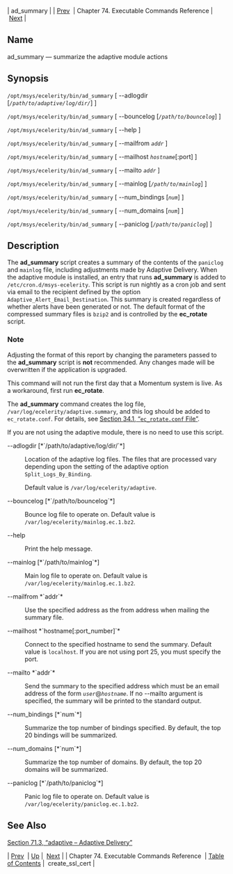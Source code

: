 | ad_summary |
| [Prev](exec.cmds.ref)  | Chapter 74. Executable Commands Reference |  [Next](executable.create_ssl_cert) |

<a name="executable.ad_summary"></a>
## Name

ad_summary — summarize the adaptive module actions

## Synopsis

`/opt/msys/ecelerity/bin/ad_summary` [ --adlogdir [*`/path/to/adaptive/log/dir/`*] ]

`/opt/msys/ecelerity/bin/ad_summary` [ --bouncelog [*`/path/to/bouncelog`*] ]

`/opt/msys/ecelerity/bin/ad_summary` [ --help ]

`/opt/msys/ecelerity/bin/ad_summary` [ --mailfrom *`addr`* ]

`/opt/msys/ecelerity/bin/ad_summary` [ --mailhost *`hostname`*[:port] ]

`/opt/msys/ecelerity/bin/ad_summary` [ --mailto *`addr`* ]

`/opt/msys/ecelerity/bin/ad_summary` [ --mainlog [*`/path/to/mainlog`*] ]

`/opt/msys/ecelerity/bin/ad_summary` [ --num_bindings [*`num`*] ]

`/opt/msys/ecelerity/bin/ad_summary` [ --num_domains [*`num`*] ]

`/opt/msys/ecelerity/bin/ad_summary` [ --paniclog [*`/path/to/paniclog`*] ]

<a name="idp14085584"></a>
## Description

The **ad_summary** script creates a summary of the contents of the `paniclog` and `mainlog` file, including adjustments made by Adaptive Delivery. When the adaptive module is installed, an entry that runs **ad_summary** is added to `/etc/cron.d/msys-ecelerity`. This script is run nightly as a cron job and sent via email to the recipient defined by the option `Adaptive_Alert_Email_Destination`. This summary is created regardless of whether alerts have been generated or not. The default format of the compressed summary files is `bzip2` and is controlled by the **ec_rotate** script.

### Note

Adjusting the format of this report by changing the parameters passed to the **ad_summary** script is **not** recommended. Any changes made will be overwritten if the application is upgraded.

This command will not run the first day that a Momentum system is live. As a workaround, first run **ec_rotate**.

The **ad_summary** command creates the log file, `/var/log/ecelerity/adaptive.summary`, and this log should be added to `ec_rotate.conf`. For details, see [Section 34.1, “`ec_rotate.conf` File”](log_rotating#conf.ref.ec_rotate.conf "34.1. ec_rotate.conf File").

If you are not using the adaptive module, there is no need to use this script.

<dl class="variablelist">

<dt>--adlogdir [*`/path/to/adaptive/log/dir/`*]</dt>

<dd>

Location of the adaptive log files. The files that are processed vary depending upon the setting of the adaptive option `Split_Logs_By_Binding`.

Default value is `/var/log/ecelerity/adaptive`.

</dd>

<dt>--bouncelog [*`/path/to/bouncelog`*]</dt>

<dd>

Bounce log file to operate on. Default value is `/var/log/ecelerity/mainlog.ec.1.bz2`.

</dd>

<dt>--help</dt>

<dd>

Print the help message.

</dd>

<dt>--mainlog [*`/path/to/mainlog`*]</dt>

<dd>

Main log file to operate on. Default value is `/var/log/ecelerity/mainlog.ec.1.bz2`.

</dd>

<dt>--mailfrom *`addr`*</dt>

<dd>

Use the specified address as the from address when mailing the summary file.

</dd>

<dt>--mailhost *`hostname[:port_number]`*</dt>

<dd>

Connect to the specified hostname to send the summary. Default value is `localhost`. If you are not using port 25, you must specify the port.

</dd>

<dt>--mailto *`addr`*</dt>

<dd>

Send the summary to the specified address which must be an email address of the form *`user`*@*`hostname`*. If no --mailto argument is specified, the summary will be printed to the standard output.

</dd>

<dt>--num_bindings [*`num`*]</dt>

<dd>

Summarize the top number of bindings specified. By default, the top 20 bindings will be summarized.

</dd>

<dt>--num_domains [*`num`*]</dt>

<dd>

Summarize the top number of domains. By default, the top 20 domains will be summarized.

</dd>

<dt>--paniclog [*`/path/to/paniclog`*]</dt>

<dd>

Panic log file to operate on. Default value is `/var/log/ecelerity/paniclog.ec.1.bz2`.

</dd>

</dl>

<a name="idp12904912"></a>
## See Also

[Section 71.3, “adaptive – Adaptive Delivery”](modules.adaptive "71.3. adaptive – Adaptive Delivery")

| [Prev](exec.cmds.ref)  | [Up](exec.cmds.ref) |  [Next](executable.create_ssl_cert) |
| Chapter 74. Executable Commands Reference  | [Table of Contents](index) |  create_ssl_cert |

